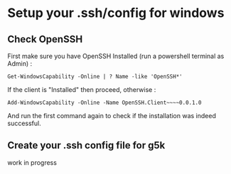 # Setup your .ssh/config for windows

## Check OpenSSH

First make sure you have OpenSSH Installed (run a powershell terminal as Admin) :

``` Get-WindowsCapability -Online | ? Name -like 'OpenSSH*' ```

If the client is "Installed" then proceed, otherwise : 

``` Add-WindowsCapability -Online -Name OpenSSH.Client~~~~0.0.1.0 ```

And run the first command again to check if the installation was indeed successful.

## Create your .ssh config file for g5k

work in progress





